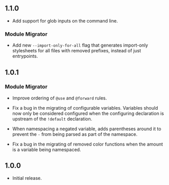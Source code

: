 ## 1.1.0

* Add support for glob inputs on the command line.

### Module Migrator

* Add new `--import-only-for-all` flag that generates import-only stylesheets
  for all files with removed prefixes, instead of just entrypoints.

## 1.0.1

### Module Migrator

* Improve ordering of `@use` and `@forward` rules.

* Fix a bug in the migrating of configurable variables. Variables should now
  only be considered configured when the configuring declaration is upstream of
  the `!default` declaration.

* When namespacing a negated variable, adds parentheses around it to prevent the
  `-` from being parsed as part of the namespace.

* Fix a bug in the migrating of removed color functions when the amount is a
  variable being namespaced.

## 1.0.0

* Initial release.
